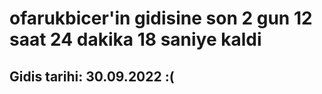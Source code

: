 # ofarukbicer'in gidisine son 2 gun 12 saat 24 dakika 18 saniye kaldi

## Gidis tarihi: 30.09.2022 :(